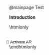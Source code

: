 @mainpage Test

__Introduction__

\htmlonly

<script type="module" src="https://unpkg.com/@google/model-viewer/dist/model-viewer.min.js"></script>

<model-viewer src="model.glb" ar ar-modes="webxr scene-viewer quick-look" camera-controls poster="poster_monkey.png" shadow-intensity="1" environment-image="spruit_sunrise_1k_HDR.hdr" min-camera-orbit="auto 20deg auto" max-camera-orbit="auto 90deg auto" style="width:100%;height:auto;">
    <div class="progress-bar hide" slot="progress-bar">
        <div class="update-bar"></div>
    </div>
    <button slot="ar-button" style="background-color: white; border-radius: 4px; border: none; position: relative; top: 16px; right: 16px; ">
        👋 Activate AR
    </button>
</model-viewer>


\endhtmlonly
